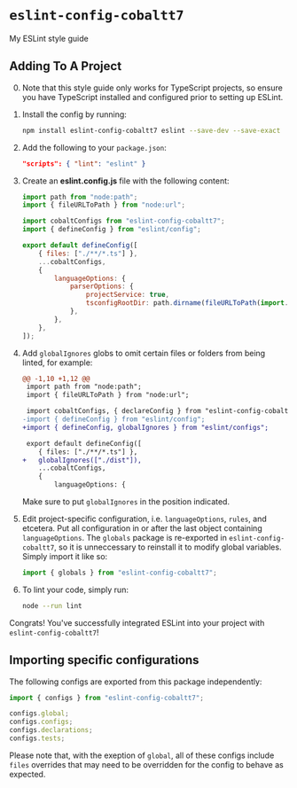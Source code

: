 # `eslint-config-cobaltt7`

My ESLint style guide

## Adding To A Project

0. Note that this style guide only works for TypeScript projects, so ensure you have TypeScript installed and configured prior to setting up ESLint.

1. Install the config by running:

    ```bash
    npm install eslint-config-cobaltt7 eslint --save-dev --save-exact
    ```

2. Add the following to your `package.json`:

    ```json
    "scripts": { "lint": "eslint" }
    ```

3. Create an **eslint.config.js** file with the following content:

    ```javascript
    import path from "node:path";
    import { fileURLToPath } from "node:url";

    import cobaltConfigs from "eslint-config-cobaltt7";
    import { defineConfig } from "eslint/config";

    export default defineConfig([
    	{ files: ["./**/*.ts"] },
    	...cobaltConfigs,
    	{
    		languageOptions: {
    			parserOptions: {
    				projectService: true,
    				tsconfigRootDir: path.dirname(fileURLToPath(import.meta.url)),
    			},
    		},
    	},
    ]);
    ```

4. Add `globalIgnores` globs to omit certain files or folders from being linted, for example:

    ```diff
    @@ -1,10 +1,12 @@
     import path from "node:path";
     import { fileURLToPath } from "node:url";

     import cobaltConfigs, { declareConfig } from "eslint-config-cobaltt7";
    -import { defineConfig } from "eslint/config";
    +import { defineConfig, globalIgnores } from "eslint/configs";

     export default defineConfig([
     	{ files: ["./**/*.ts"] },
    +	globalIgnores(["./dist"]),
     	...cobaltConfigs,
     	{
     		languageOptions: {
    ```

    Make sure to put `globalIgnores` in the position indicated.

5. Edit project-specific configuration, i.e. `languageOptions`, `rules`, and etcetera.
   Put all configuration in or after the last object containing `languageOptions`.
   The `globals` package is re-exported in `eslint-config-cobaltt7`, so it is unneccessary to reinstall it to modify global variables.
   Simply import it like so:

    ```javascript
    import { globals } from "eslint-config-cobaltt7";
    ```

6. To lint your code, simply run:

    ```bash
    node --run lint
    ```

Congrats!
You've successfully integrated ESLint into your project with `eslint-config-cobaltt7`!

## Importing specific configurations

The following configs are exported from this package independently:

```javascript
import { configs } from "eslint-config-cobaltt7";

configs.global;
configs.configs;
configs.declarations;
configs.tests;
```

Please note that, with the exeption of `global`, all of these configs include `files` overrides that may need to be overridden for the config to behave as expected.
